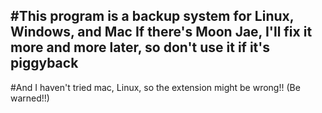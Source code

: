 #This program is a backup system for Linux, Windows, and Mac
If there's Moon Jae, I'll fix it more and more later, so don't use it if it's piggyback
---
#And I haven't tried mac, Linux, so the extension might be wrong!! (Be warned!!)
